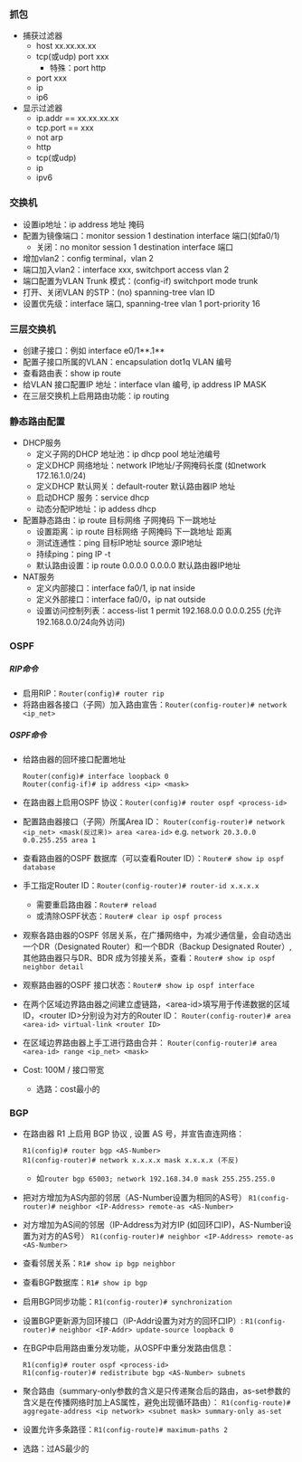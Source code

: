 ### 抓包

* 捕获过滤器
  * host xx.xx.xx.xx
  * tcp(或udp) port xxx
    * 特殊：port http
  * port xxx
  * ip
  * ip6
* 显示过滤器
  * ip.addr == xx.xx.xx.xx
  * tcp.port == xxx
  * not arp
  * http
  * tcp(或udp)
  * ip
  * ipv6

### 交换机

* 设置ip地址：ip address 地址 掩码
* 配置为镜像端口：monitor session 1 destination interface 端口(如fa0/1)
  * 关闭：no monitor session 1 destination interface 端口
* 增加vlan2：config terminal，vlan 2
* 端口加入vlan2：interface xxx, switchport access vlan 2
* 端口配置为VLAN Trunk 模式：(config-if) switchport mode trunk
* 打开、关闭VLAN 的STP：(no) spanning-tree vlan ID
* 设置优先级：interface 端口, spanning-tree vlan 1 port-priority 16

### 三层交换机

* 创建子接口：例如 interface e0/1**.1**
* 配置子接口所属的VLAN：encapsulation dot1q VLAN 编号
* 查看路由表：show ip route
* 给VLAN 接口配置IP 地址：interface vlan 编号, ip address IP MASK
* 在三层交换机上启用路由功能：ip routing

### 静态路由配置

* DHCP服务
  * 定义子网的DHCP 地址池：ip dhcp pool 地址池编号
  * 定义DHCP 网络地址：network IP地址/子网掩码长度 (如network 172.16.1.0/24)
  * 定义DHCP 默认网关：default-router 默认路由器IP 地址
  * 启动DHCP 服务：service dhcp
  * 动态分配IP地址：ip addess dhcp
* 配置静态路由：ip route 目标网络 子网掩码 下一跳地址
  * 设置距离：ip route 目标网络 子网掩码 下一跳地址 距离
  * 测试连通性：ping 目标IP地址 source 源IP地址
  * 持续ping：ping IP -t
  * 默认路由设置：ip route 0.0.0.0 0.0.0.0 默认路由器IP地址
* NAT服务
  * 定义内部接口：interface fa0/1, ip nat inside
  * 定义外部接口：interface fa0/0，ip nat outside
  * 设置访问控制列表：access-list 1 permit 192.168.0.0 0.0.0.255 (允许192.168.0.0/24向外访问)

### OSPF

##### RIP命令

* 启用RIP：`Router(config)# router rip`
* 将路由器各接口（子网）加入路由宣告：`Router(config-router)# network <ip_net>`

##### OSPF命令

* 给路由器的回环接口配置地址

  ```
  Router(config)# interface loopback 0
  Router(config-if)# ip address <ip> <mask>
  ```

* 在路由器上启用OSPF 协议：`Router(config)# router ospf <process-id>`
* 配置路由器接口（子网）所属Area ID：
  `Router(config-router)# network <ip_net> <mask(反过来)> area <area-id>`
  e.g. `network 20.3.0.0 0.0.255.255 area 1`
* 查看路由器的OSPF 数据库（可以查看Router ID）：`Router# show ip ospf database`
* 手工指定Router ID：`Router(config-router)# router-id x.x.x.x`
  * 需要重启路由器：`Router# reload`
  * 或清除OSPF状态：`Router# clear ip ospf process`
* 观察各路由器的OSPF 邻居关系，在广播网络中，为减少通信量，会自动选出一个DR（Designated Router）和一个BDR（Backup Designated Router）,其他路由器只与DR、BDR 成为邻接关系，查看：`Router# show ip ospf neighbor detail`
* 观察路由器的OSPF 接口状态：`Router# show ip ospf interface`
* 在两个区域边界路由器之间建立虚链路，\<area-id>填写用于传递数据的区域ID，\<router ID>分别设为对方的Router ID：
  `Router(config-router)# area <area-id> virtual-link <router ID>`
* 在区域边界路由器上手工进行路由合并：
  `Router(config-router)# area <area-id> range <ip_net> <mask>`
* Cost: 100M / 接口带宽
  * 选路：cost最小的

### BGP

* 在路由器 R1 上启用 BGP 协议 , 设置 AS 号，并宣告直连网络： 

  ```
  R1(config)# router bgp <AS-Number>
  R1(config-router)# network x.x.x.x mask x.x.x.x (不反)
  ```

  * 如`router bgp 65003; network 192.168.34.0 mask 255.255.255.0 `

* 把对方增加为AS内部的邻居（AS-Number设置为相同的AS号）
  `R1(config-router)# neighbor <IP-Address> remote-as <AS-Number>`

* 对方增加为AS间的邻居（IP-Address为对方IP (如回环口IP)，AS-Number设置为对方的AS号）
  `R1(config-router)# neighbor <IP-Address> remote-as <AS-Number>`

* 查看邻居关系：`R1# show ip bgp neighbor`

* 查看BGP数据库：`R1# show ip bgp`

* 启用BGP同步功能：`R1(config-router)# synchronization`

* 设置BGP更新源为回环接口（IP-Addr设置为对方的回环口IP）:
  `R1(config-router)# neighbor <IP-Addr> update-source loopback 0`

* 在BGP中启用路由重分发功能，从OSPF中重分发路由信息：

  ```
  R1(config)# router ospf <process-id> 
  R1(config-router)# redistribute bgp <AS-Number> subnets
  ```

* 聚合路由（summary-only参数的含义是只传递聚合后的路由，as-set参数的含义是在传播网络时加上AS属性，避免出现循环路由）：
  `R1(config-route)# aggregate-address <ip network> <subnet mask> summary-only as-set`

* 设置允许多条路径：`R1(config-route)# maximum-paths 2`

* 选路：过AS最少的



